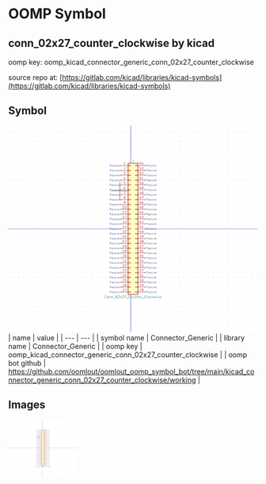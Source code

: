 # OOMP Symbol  
## conn_02x27_counter_clockwise  by kicad  
  
oomp key: oomp_kicad_connector_generic_conn_02x27_counter_clockwise  
  
source repo at: [https://gitlab.com/kicad/libraries/kicad-symbols](https://gitlab.com/kicad/libraries/kicad-symbols)  
## Symbol  
  
[![working.png](working_600.png)](working.png)  
| name | value | 
| --- | --- | 
| symbol name | Connector_Generic | 
| library name | Connector_Generic | 
| oomp key | oomp_kicad_connector_generic_conn_02x27_counter_clockwise | 
| oomp bot github | https://github.com/oomlout/oomlout_oomp_symbol_bot/tree/main/kicad_connector_generic_conn_02x27_counter_clockwise/working | 
## Images  
  
[![working.png](working_140.png)](working.png)  
